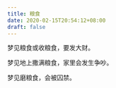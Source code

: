 ```yaml
---
title: 粮食
date: 2020-02-15T20:54:12+08:00
draft: false
---
```


梦见粮食或收粮食，要发大财。<br>


梦见地上撒满粮食，家里会发生争吵。<br>


梦见磨粮食，会被囚禁。<br>
